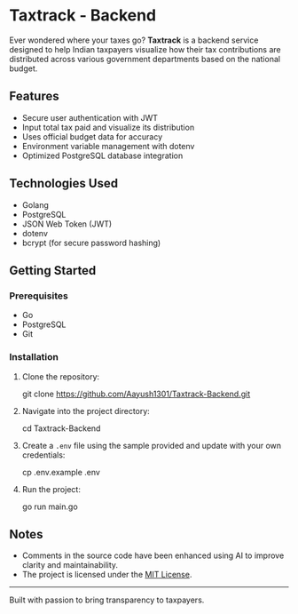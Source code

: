 # Taxtrack - Backend

Ever wondered where your taxes go? **Taxtrack** is a backend service designed to help Indian taxpayers visualize how their tax contributions are distributed across various government departments based on the national budget.

## Features

- Secure user authentication with JWT
- Input total tax paid and visualize its distribution
- Uses official budget data for accuracy
- Environment variable management with dotenv
- Optimized PostgreSQL database integration

## Technologies Used

- Golang
- PostgreSQL
- JSON Web Token (JWT)
- dotenv
- bcrypt (for secure password hashing)

## Getting Started

### Prerequisites

- Go 
- PostgreSQL
- Git

### Installation

1. Clone the repository:
  
   git clone https://github.com/Aayush1301/Taxtrack-Backend.git
 

2. Navigate into the project directory:
  
   cd Taxtrack-Backend


3. Create a `.env` file using the sample provided and update with your own credentials:
  
   cp .env.example .env


4. Run the project:
   
   go run main.go
  

## Notes

- Comments in the source code have been enhanced using AI to improve clarity and maintainability.
- The project is licensed under the [MIT License](LICENSE).

---

Built with passion to bring transparency to taxpayers.
